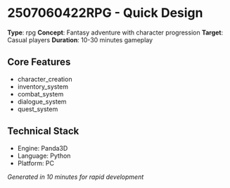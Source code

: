 # 2507060422RPG - Quick Design

**Type**: rpg
**Concept**: Fantasy adventure with character progression
**Target**: Casual players
**Duration**: 10-30 minutes gameplay

## Core Features
- character_creation
- inventory_system
- combat_system
- dialogue_system
- quest_system

## Technical Stack
- Engine: Panda3D
- Language: Python
- Platform: PC

*Generated in 10 minutes for rapid development*
